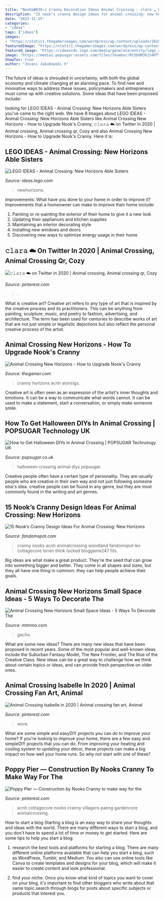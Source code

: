 ```yaml
---
title: "Nook&#039;s Cranny Decoration Ideas Animal Crossing - 𝚌𝚕𝚊𝚛𝚊 ☁️ On Twitter In 2020"
description: "15 nook’s cranny design ideas for animal crossing: new horizons"
date: "2022-11-25"
categories:
- "ideas"
tags: ["ideas"]
images:
- "https://static1.thegamerimages.com/wordpress/wp-content/uploads/2020/04/ACNH-Nooks-Cranny.jpg"
featuredImage: "https://static1.thegamerimages.com/wordpress/wp-content/uploads/2020/04/ACNH-Nooks-Cranny.jpg"
featured_image: "https://ideascdn.lego.com/media/generate/entity/lego_ci/project/58b3dbbb-486c-4c38-ad7d-8d840ea7bbb0/1/resize:1600:900/native"
image: "https://media1.popsugar-assets.com/files/thumbor/Rt5DdM3k1S4RTtOB6JF9mZjBFyo/fit-in/2048xorig/filters:format_auto-!!-:strip_icc-!!-/2020/10/07/897/n/46903136/tmp_npwJ7W_df6adee221eddf88_120853119_10220737646325895_7369828916143282009_o.jpg"
ShowToc: true
author: "Jovani Jakubowski V"
---
```



The future of ideas is shrouded in uncertainty, with both the global economy and climate changing at an alarming pace. To find new and innovative ways to address these issues, policymakers and entrepreneurs must come up with creative solutions. Some ideas that have been proposed include: 

	

		
looking for LEGO IDEAS - Animal Crossing: New Horizons Able Sisters you've came to the right web. We have 8 Images about LEGO IDEAS - Animal Crossing: New Horizons Able Sisters like Animal Crossing New Horizons - How to Upgrade Nook&#039;s Cranny, 𝚌𝚕𝚊𝚛𝚊 ☁️ on Twitter in 2020 | Animal crossing, Animal crossing qr, Cozy and also Animal Crossing New Horizons - How to Upgrade Nook&#039;s Cranny. Here it is:
		
    
## LEGO IDEAS - Animal Crossing: New Horizons Able Sisters

<img loading=lazy src="https://ideascdn.lego.com/media/generate/entity/lego_ci/project/58b3dbbb-486c-4c38-ad7d-8d840ea7bbb0/1/resize:1600:900/native" onerror="this.onerror=null;this.src='https://tse3.mm.bing.net/th?id=OIP.UycVuxCFUFiHP66vNwnKlQHaEK&amp;pid=15.1';" alt="LEGO IDEAS - Animal Crossing: New Horizons Able Sisters">

_Source: ideas.lego.com_

>newhorizons. 

	

Improvements: What have you done to your home in order to improve it?
Improvements that a homeowner can make to improve their home include: 
1. Painting or re-painting the exterior of their home to give it a new look 
2. Updating their appliances and kitchen supplies 
3. Maintaining an interior decorating style 
4. Installing new windows and doors 
5. Discovering new ways to optimize energy usage in their home 

    
## 𝚌𝚕𝚊𝚛𝚊 ☁️ On Twitter In 2020 | Animal Crossing, Animal Crossing Qr, Cozy

<img loading=lazy src="https://i.pinimg.com/originals/ac/06/9f/ac069f26359622722950443e64afeacd.jpg" onerror="this.onerror=null;this.src='https://tse2.mm.bing.net/th?id=OIP.4Ts9WhfIQyXbmoNkl7POYQHaEK&amp;pid=15.1';" alt="𝚌𝚕𝚊𝚛𝚊 ☁️ on Twitter in 2020 | Animal crossing, Animal crossing qr, Cozy">

_Source: pinterest.com_

>. 

	

What is creative art?
Creative art refers to any type of art that is inspired by the creative process and its practitioners. This can be anything from painting, sculpture, music, and poetry to fashion, advertising, and architecture. The term has been used for centuries to describe works of art that are not just simple or legalistic depictions but also reflect the personal creative process of the artist.

    
## Animal Crossing New Horizons - How To Upgrade Nook&#039;s Cranny

<img loading=lazy src="https://static1.thegamerimages.com/wordpress/wp-content/uploads/2020/04/ACNH-Nooks-Cranny.jpg" onerror="this.onerror=null;this.src='https://tse3.mm.bing.net/th?id=OIP.YXvc1Zkzpj8SN7IIXRN5swHaD5&amp;pid=15.1';" alt="Animal Crossing New Horizons - How to Upgrade Nook&#039;s Cranny">

_Source: thegamer.com_

>cranny horizons acnh aionsigs. 

	

Creative art is often seen as an expression of the artist's inner thoughts and emotions. It can be a way to communicate what words cannot. It can be used to make a statement, start a conversation, or simply make someone smile.

    
## How To Get Halloween DIYs In Animal Crossing | POPSUGAR Technology UK

<img loading=lazy src="https://media1.popsugar-assets.com/files/thumbor/Rt5DdM3k1S4RTtOB6JF9mZjBFyo/fit-in/2048xorig/filters:format_auto-!!-:strip_icc-!!-/2020/10/07/897/n/46903136/tmp_npwJ7W_df6adee221eddf88_120853119_10220737646325895_7369828916143282009_o.jpg" onerror="this.onerror=null;this.src='https://tse4.mm.bing.net/th?id=OIP.NGRJlLFFS63FIIfR3096rQHaEK&amp;pid=15.1';" alt="How to Get Halloween DIYs in Animal Crossing | POPSUGAR Technology UK">

_Source: popsugar.co.uk_

>halloween crossing animal diys popsugar. 

	

Creative people often have a certain type of personality. They are usually people who are creative in their own way and not just following someone else's idea. creative people can be found in any genre, but they are most commonly found in the writing and art genres.

    
## 15 Nook’s Cranny Design Ideas For Animal Crossing: New Horizons

<img loading=lazy src="https://static.fandomspot.com/images/01/11461/13-nooks-cranny-in-forest.jpg" onerror="this.onerror=null;this.src='https://tse2.mm.bing.net/th?id=OIP.AGhM-UddgliB32KlZCVKMAHaEK&amp;pid=15.1';" alt="15 Nook’s Cranny Design Ideas For Animal Crossing: New Horizons">

_Source: fandomspot.com_

>cranny nooks acnh animalcrossing woodland fandomspot lex cottagecore lorien think tucked bloggame247 fits. 

	

Big ideas are what make a great product. They're the seed that can grow into something bigger and better. They come in all shapes and sizes, but they all have one thing in common: they can help people achieve their goals.

    
## Animal Crossing New Horizons Small Space Ideas - 5 Ways To Decorate The

<img loading=lazy src="https://www.mtmmo.com/upload/20201015/6373837400226500275877178.png" onerror="this.onerror=null;this.src='https://tse3.mm.bing.net/th?id=OIP.0x7D3mkjX6E2Bi4oWOkjcgHaEI&amp;pid=15.1';" alt="Animal Crossing New Horizons Small Space Ideas - 5 Ways To Decorate The">

_Source: mtmmo.com_

>gacho. 

	

What are some new ideas?
There are many new ideas that have been proposed in recent years. Some of the most popular and well-known ideas include the Suburban Fantasy Model, The New Frontier, and The Rise of the Creative Class. New ideas can be a great way to challenge how we think about certain topics or ideas, and can provide fresh perspective on older ones.

    
## Animal Crossing Isabelle In 2020 | Animal Crossing Fan Art, Animal

<img loading=lazy src="https://i.pinimg.com/originals/8c/8f/dd/8c8fdd5aa20f4e12fbac81e3ff1a7590.jpg" onerror="this.onerror=null;this.src='https://tse4.mm.bing.net/th?id=OIP.oF7JB5YzachOF5K1otuqwAHaHR&amp;pid=15.1';" alt="Animal Crossing Isabelle in 2020 | Animal crossing fan art, Animal">

_Source: pinterest.com_

>wore. 

	

What are some simple and easyDIY projects you can do to improve your home?
If you're looking to improve your home, there are a few easy and simpleDIY projects that you can do. From improving your heating and cooling system to updating your décor, these projects can make a big impact on how well your home runs. So why not start with one of these?

    
## Poppy Pier — Construction By Nooks Cranny To Make Way For The

<img loading=lazy src="https://i.pinimg.com/736x/72/55/96/725596263a434d32a1352ee50161a329.jpg" onerror="this.onerror=null;this.src='https://tse1.mm.bing.net/th?id=OIP.ZLfDzkt4JPolBxbA1xp7YgHaEK&amp;pid=15.1';" alt="Poppy Pier — Construction by Nooks Cranny to make way for the">

_Source: pinterest.com_

>acnh cottagecore nooks cranny villagers paeng gardencore animalcrossing. 

	

How to start a blog
Starting a blog is an easy way to share your thoughts and ideas with the world. There are many different ways to start a blog, and you don't have to spend a lot of time or money to get started. Here are some tips to help you start a blog: 
1. research the best tools and platforms for starting a blog. There are many different online platforms available that can help you start a blog, such as WordPress, Tumblr, and Medium. You also can use online tools like Canva to create templates and designs for your blog, which will make it easier to create content and look professional. 

2. find your niche. Once you know what kind of topics you want to cover on your blog, it's important to find other bloggers who write about that same topic.search through blogs for posts about specific subjects or products that interest you.

